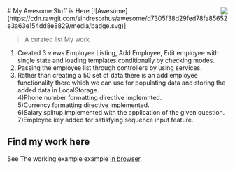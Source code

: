 <img src="http://orig02.deviantart.net/6fb3/f/2012/106/4/b/employee_icon_by_ornorm-d4wep0s.png" align="right" />
# My Awesome Stuff is Here [![Awesome](https://cdn.rawgit.com/sindresorhus/awesome/d7305f38d29fed78fa85652e3a63e154dd8e8829/media/badge.svg)]

> A curated list My work

1) Created 3 views Employee Listing, Add Employee, Edit employee with single state and loading templates conditionally by checking modes.<br />
2) Passing the employee list through controllers by using services.<br />
3) Rather than creating a 50 set of data there is an add employee functionality there which we can use for populating data and storing the added data in LocalStorage.<br />
4)Phone number formatting directive implemnted.<br />
5)Currency formatting directive implemented.<br />
6)Salary splitup implemented with the application of the given question.<br />
7)Employee key added for satisfying sequence input feature.<br />



## Find my work here
See The working example example [in browser](https://princevg.github.io/EmployeeManager/#/home/list).
